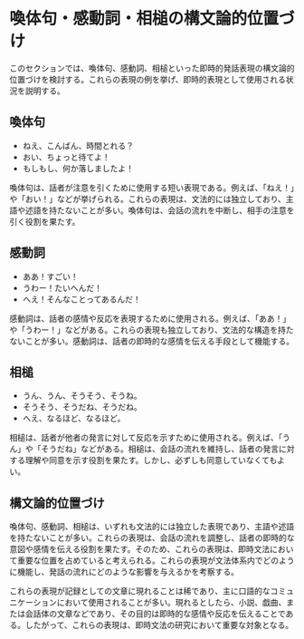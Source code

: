 <!-- [ja](contents/pgm-exclamations-interjections-ja.md)-->

# 喚体句・感動詞・相槌の構文論的位置づけ

このセクションでは、喚体句、感動詞、相槌といった即時的発話表現の構文論的位置づけを検討する。これらの表現の例を挙げ、即時的表現として使用される状況を説明する。

## 喚体句

- ねえ、こんばん、時間とれる？
- おい、ちょっと待てよ！
- もしもし、何か落しましたよ！

喚体句は、話者が注意を引くために使用する短い表現である。例えば、「ねえ！」や「おい！」などが挙げられる。これらの表現は、文法的には独立しており、主語や述語を持たないことが多い。喚体句は、会話の流れを中断し、相手の注意を引く役割を果たす。

## 感動詞

- ああ！すごい！
- うわー！たいへんだ！
- へえ！そんなことってあるんだ！

感動詞は、話者の感情や反応を表現するために使用される。例えば、「ああ！」や「うわー！」などがある。これらの表現も独立しており、文法的な構造を持たないことが多い。感動詞は、話者の即時的な感情を伝える手段として機能する。

## 相槌

- うん、うん、そうそう、そうね。
- そうそう、そうだね、そうだね。
- へえ、なるほど、なるほど。

相槌は、話者が他者の発言に対して反応を示すために使用される。例えば、「うん」や「そうだね」などがある。相槌は、会話の流れを維持し、話者の発言に対する理解や同意を示す役割を果たす。しかし、必ずしも同意していなくてもよい。

## 構文論的位置づけ

喚体句、感動詞、相槌は、いずれも文法的には独立した表現であり、主語や述語を持たないことが多い。これらの表現は、会話の流れを調整し、話者の即時的な意図や感情を伝える役割を果たす。そのため、これらの表現は、即時文法において重要な位置を占めていると考えられる。これらの表現が文法体系内でどのように機能し、発話の流れにどのような影響を与えるかを考察する。

これらの表現が記録としての文章に現れることは稀であり、主に口語的なコミュニケーションにおいて使用されることが多い。現れるとしたら、小説、戯曲、または会話体の文章などであり、その目的は即時的な感情や反応を伝えることである。したがって、これらの表現は、即時文法の研究において重要な対象となる。
